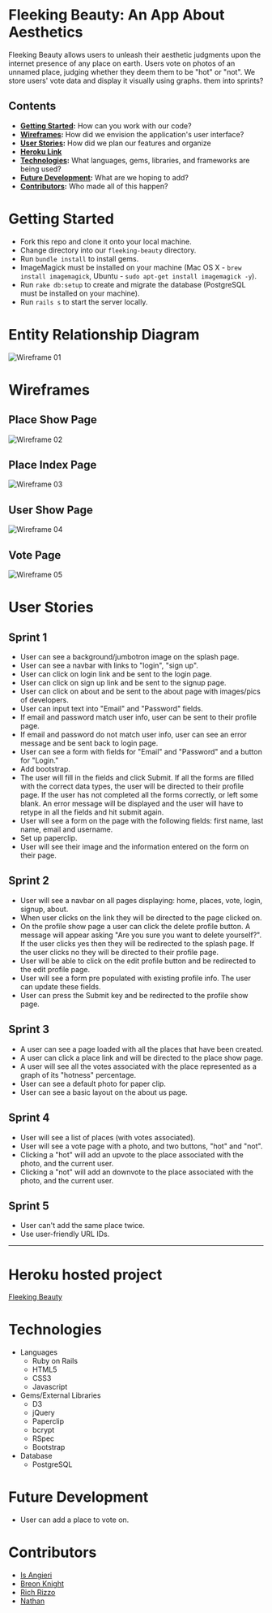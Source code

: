 # Fleeking Beauty: An App About Aesthetics
Fleeking Beauty allows users to unleash their aesthetic judgments upon the internet presence of any place on earth.
Users vote on photos of an unnamed place, judging whether they deem them to be "hot" or "not". We store users' vote data and display it visually using graphs.
them into sprints?

## Contents
* **[Getting Started](#getting--started):** How can you work with our code?
* **[Wireframes](#wireframes):** How did we envision the application's user interface?
* **[User Stories](#user--stories):** How did we plan our features and organize 
* **[Heroku Link](#heroku--hosted--project)**
* **[Technologies](#technologies):** What languages, gems, libraries, and frameworks are being used?
* **[Future Development](#future--development):** What are we hoping to add?
* **[Contributors](#contributors):** Who made all of this happen?

# Getting Started
* Fork this repo and clone it onto your local machine.
* Change directory into our `fleeking-beauty` directory.
* Run `bundle install` to install gems.
* ImageMagick must be installed on your machine (Mac OS X - `brew install imagemagick`, Ubuntu - `sudo apt-get install imagemagick -y`).
* Run `rake db:setup` to create and migrate the database (PostgreSQL must be installed on your machine).
* Run `rails s` to start the server locally.


# Entity Relationship Diagram

![Wireframe 01](https://github.com/BreonKnight/fleeking_beauty/blob/master/app/assets/images/entity-relationship-diagram.png?raw=true)

# Wireframes

## Place Show Page
![Wireframe 02](https://github.com/BreonKnight/fleeking_beauty/blob/master/app/assets/images/place-show.png?raw=true)

## Place Index Page
![Wireframe 03](https://github.com/BreonKnight/fleeking_beauty/blob/master/app/assets/images/places-index.png?raw=true)

## User Show Page
![Wireframe 04](https://github.com/BreonKnight/fleeking_beauty/blob/master/app/assets/images/user-show.png?raw=true)

## Vote Page
![Wireframe 05](https://github.com/BreonKnight/fleeking_beauty/blob/master/app/assets/images/vote.png?raw=true)

# User Stories

## Sprint 1

* User can see a background/jumbotron image on the splash page.
* User can see a navbar with links to "login", "sign up".
* User can click on login link and be sent to the login page.
* User can click on sign up link and be sent to the signup page.
* User can click on about and be sent to the about page with images/pics of developers.
* User can input text into "Email" and "Password" fields.
* If email and password match user info, user can be sent to their profile page.
* If email and password do not match user info, user can see an error message and be sent back to login page.
* User can see a form with fields for "Email" and "Password" and a button for "Login."
* Add bootstrap.
* The user will fill in the fields and click Submit. If all the forms are filled with the correct data types, the user will be directed to their profile page. If the user has not completed all the forms correctly, or left some blank. An error message will be displayed and the user will have to retype in all the fields and hit submit again.
* User will see a form on the page with the following fields: first name, last name, email and username.
* Set up paperclip.
* User will see their image and the information entered on the form on their page.

## Sprint 2

* User will see a navbar on all pages displaying: home, places, vote, login, signup, about.
* When user clicks on the link they will be directed to the page clicked on.
* On the profile show page a user can click the delete profile button. A message will appear asking "Are you sure you want to delete yourself?". If the user clicks yes then they will be redirected to the splash page. If the user clicks no they will be directed to their profile page.
* User will be able to click on the edit profile button and be redirected to the edit profile page.
* User will see a form pre populated with existing profile info. The user can update these fields.
* User can press the Submit key and be redirected to the profile show page.

## Sprint 3

* A user can see a page loaded with all the places that have been created.
* A user can click a place link and will be directed to the place show page.
* A user will see all the votes associated with the place represented as a graph of its "hotness" percentage.
* User can see a default photo for paper clip.
* User can see a basic layout on the about us page.

## Sprint 4

* User will see a list of places (with votes associated).
* User will see a vote page with a photo, and two buttons, "hot" and "not".
* Clicking a "hot" will add an upvote to the place associated with the photo, and the current user.
* Clicking a "not" will add an downvote to the place associated with the photo, and the current user.

## Sprint 5

* User can't add the same place twice.
* Use user-friendly URL IDs.

---

# Heroku hosted project
<a href="https://XXXXXXXXXXXXXx.herokuapp.com/" target="_blank">Fleeking Beauty</a>

# Technologies
* Languages
	* Ruby on Rails
	* HTML5
	* CSS3
	* Javascript
* Gems/External Libraries
	* D3
	* jQuery
	* Paperclip
	* bcrypt
	* RSpec
	* Bootstrap
* Database
	*  PostgreSQL

# Future Development
* User can add a place to vote on.

# Contributors
* <a href="https://github.com/isangieri" target="_blank">Is Angieri</a>
* <a href="https://github.com/breonknight" target="_blank">Breon Knight</a>
* <a href="https://github.com/bw-giraffe" target="_blank">Rich Rizzo</a>
* <a href="https://github.com/anonym0us3" target="_blank">Nathan</a>